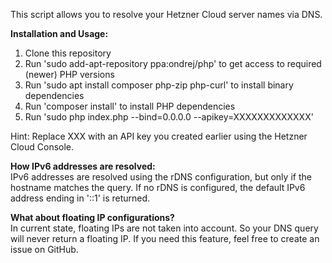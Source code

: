 This script allows you to resolve your Hetzner Cloud server names via DNS.

__Installation and Usage:__<br>
1. Clone this repository
1. Run 'sudo add-apt-repository ppa:ondrej/php' to get access to required (newer) PHP versions
1. Run 'sudo apt install composer php-zip php-curl' to install binary dependencies
1. Run 'composer install' to install PHP dependencies
1. Run 'sudo php index.php --bind=0.0.0.0 --apikey=XXXXXXXXXXXXX'

Hint: Replace XXX with an API key you created earlier using the Hetzner Cloud Console.

__How IPv6 addresses are resolved:__<br>
IPv6 addresses are resolved using the rDNS configuration, but only if the hostname matches the query.
If no rDNS is configured, the default IPv6 address ending in '::1' is returned.

__What about floating IP configurations?__<br>
In current state, floating IPs are not taken into account. So your DNS query will never
return a floating IP. If you need this feature, feel free to create an issue on GitHub.
